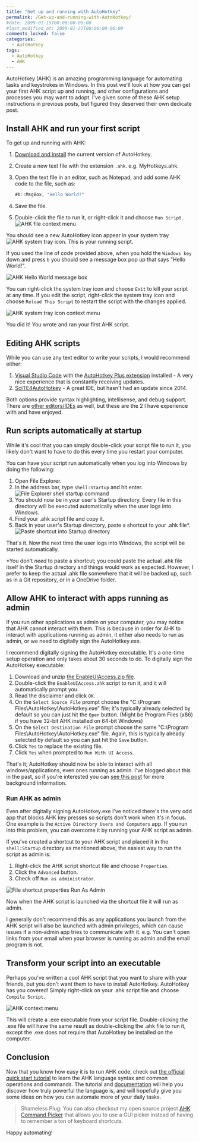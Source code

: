 ```yaml
---
title: "Get up and running with AutoHotkey"
permalink: /Get-up-and-running-with-AutoHotkey/
#date: 2099-01-15T00:00:00-06:00
#last_modified_at: 2099-01-22T00:00:00-06:00
comments_locked: false
categories:
  - AutoHotkey
tags:
  - AutoHotkey
  - AHK
---
```


AutoHotkey (AHK) is an amazing programming language for automating tasks and keystrokes in Windows.
In this post we'll look at how you can get your first AHK script up and running, and other configurations and processes you may want to adopt.
I've given some of these AHK setup instructions in previous posts, but figured they deserved their own dedicate post.

## Install AHK and run your first script

To get up and running with AHK:

1. [Download and install](https://www.autohotkey.com) the current version of AutoHotkey.
1. Create a new text file with the extension `.ahk`. e.g. MyHotkeys.ahk.
1. Open the text file in an editor, such as Notepad, and add some AHK code to the file, such as:

    ```csharp
    #b::MsgBox, "Hello World!"
    ```

1. Save the file.
1. Double-click the file to run it, or right-click it and choose `Run Script`.
  ![AHK file context menu](/assets/Posts/2020-09-28-Get-up-and-running-with-AutoHotkey/AhkContextMenu.png)

You should see a new AutoHotkey icon appear in your system tray ![AHK system tray icon](/assets/Posts/2020-09-28-Get-up-and-running-with-AutoHotkey/AhkSystemTrayIcon.png).
This is your running script.

If you used the line of code provided above, when you hold the `Windows key` down and press `b` you should see a message box pop up that says "Hello World!".

![AHK Hello World message box](/assets/Posts/2020-09-28-Get-up-and-running-with-AutoHotkey/AhkHelloWorldMessageBox.png)

You can right-click the system tray icon and choose `Exit` to kill your script at any time.
If you edit the script, right-click the system tray icon and choose `Reload This Script` to restart the script with the changes applied.

![AHK system tray icon context menu](/assets/Posts/2020-09-28-Get-up-and-running-with-AutoHotkey/AhkSystemTrayIconContextMenu.png)

You did it!
You wrote and ran your first AHK script.

## Editing AHK scripts

While you can use any text editor to write your scripts, I would recommend either:

1. [Visual Studio Code](https://code.visualstudio.com/download) with the [AutoHotkey Plus extension](https://marketplace.visualstudio.com/items?itemName=cweijan.vscode-autohotkey-plus) installed - A very nice experience that is constantly receiving updates.
1. [SciTE4AutoHotkey](https://ahk4.net/user/fincs/scite4ahk/) - A great IDE, but hasn't had an update since 2014.

Both options provide syntax highlighting, intellisense, and debug support.
There are [other editors/IDEs](https://www.autohotkey.com/docs/commands/Edit.htm#Editors) as well, but these are the 2 I have experience with and have enjoyed.

## Run scripts automatically at startup

While it's cool that you can simply double-click your script file to run it, you likely don't want to have to do this every time you restart your computer.

You can have your script run automatically when you log into Windows by doing the following:

1. Open File Explorer.
1. In the address bar, type `shell:Startup` and hit enter.
  ![File Explorer shell startup command](/assets/Posts/2020-09-28-Get-up-and-running-with-AutoHotkey/FileExplorerShellStartupCommand.png)
1. You should now be in your user's Startup directory.
Every file in this directory will be executed automatically when the user logs into Windows.
1. Find your .ahk script file and copy it.
1. Back in your user's Startup directory, paste a shortcut to your .ahk file*.
  ![Paste shortcut into Startup directory](/assets/Posts/2020-09-28-Get-up-and-running-with-AutoHotkey/FileExplorerStartUpDirectory.png)

That's it.
Now the next time the user logs into Windows, the script will be started automatically.

*You don't _need_ to paste a shortcut; you could paste the actual .ahk file itself in the Startup directory and things would work as expected.
However, I prefer to keep the actual .ahk file somewhere that it will be backed up, such as in a Git repository, or in a OneDrive folder.

## Allow AHK to interact with apps running as admin

If you run other applications as admin on your computer, you may notice that AHK cannot interact with them.
This is because in order for AHK to interact with applications running as admin, it either also needs to run as admin, or we need to digitally sign the AutoHotkey.exe.

I recommend digitally signing the AutoHotkey executable.
It's a one-time setup operation and only takes about 30 seconds to do.
To digitally sign the AutoHotkey executable:

1. Download and unzip [the EnableUIAccess.zip file](/assets/Posts/2020-09-28-Get-up-and-running-with-AutoHotkey/EnableUIAccess.zip).
1. Double-click the `EnableUIAccess.ahk` script to run it, and it will automatically prompt you.
1. Read the disclaimer and click `OK`.
1. On the `Select Source File` prompt choose the "C:\Program Files\AutoHotkey\AutoHotkey.exe" file; it's typically already selected by default so you can just hit the `Open` button. (Might be Program Files (x86) if you have 32-bit AHK installed on 64-bit Windows)
1. On the `Select Destination File` prompt choose the same "C:\Program Files\AutoHotkey\AutoHotkey.exe" file. Again, this is typically already selected by default so you can just hit the `Save` button.
1. Click `Yes` to replace the existing file.
1. Click `Yes` when prompted to `Run With UI Access`.

That's it; AutoHotkey should now be able to interact with all windows/applications, even ones running as admin.
I've blogged about this in the past, so if you're interested you can [see this post](/get-autohotkey-to-interact-with-admin-windows-without-running-ahk-script-as-admin) for more background information.

### Run AHK as admin

Even after digitally signing AutoHotkey.exe I've noticed there's the very odd app that blocks AHK key presses so scripts don't work when it's in focus.
One example is the `Active Directory Users and Computers` app.
If you run into this problem, you can overcome it by running your AHK script as admin.

If you've created a shortcut to your AHK script and placed it in the `shell:Startup` directory as mentioned above, the easiest way to run the script as admin is:

1. Right-click the AHK script shortcut file and choose `Properties`.
1. Click the `Advanced` button.
1. Check off `Run as administrator`.

![File shortcut properties Run As Admin](/assets/Posts/2020-09-28-Get-up-and-running-with-AutoHotkey/FileShortcutPropertiesRunAsAdmin.png)

Now when the AHK script is launched via the shortcut file it will run as admin.

I generally don't recommend this as any applications you launch from the AHK script will also be launched with admin privileges, which can cause issues if a non-admin app tries to communicate with it.
e.g. You can't open links from your email when your browser is running as admin and the email program is not.

## Transform your script into an executable

Perhaps you've written a cool AHK script that you want to share with your friends, but you don't want them to have to install AutoHotkey.
AutoHotkey has you covered!
Simply right-click on your .ahk script file and choose `Compile Script`.

![AHK context menu](/assets/Posts/2020-09-28-Get-up-and-running-with-AutoHotkey/AhkContextMenu.png)

This will create a .exe executable from your script file.
Double-clicking the .exe file will have the same result as double-clicking the .ahk file to run it, except the .exe does not require that AutoHotkey be installed on the computer.

## Conclusion

Now that you know how easy it is to run AHK code, check out [the official quick start tutorial](https://www.autohotkey.com/docs/Tutorial.htm) to learn the AHK language syntax and common operations and commands.
The tutorial and [documentation](https://www.autohotkey.com/docs/AutoHotkey.htm) will help you discover how truly powerful the language is, and will hopefully give you some ideas on how you can automate more of your daily tasks.

> Shameless Plug: You can also checkout my open source project [AHK Command Picker](https://github.com/deadlydog/AHKCommandPicker) that allows you to use a GUI picker instead of having to remember a ton of keyboard shortcuts.

Happy automating!
